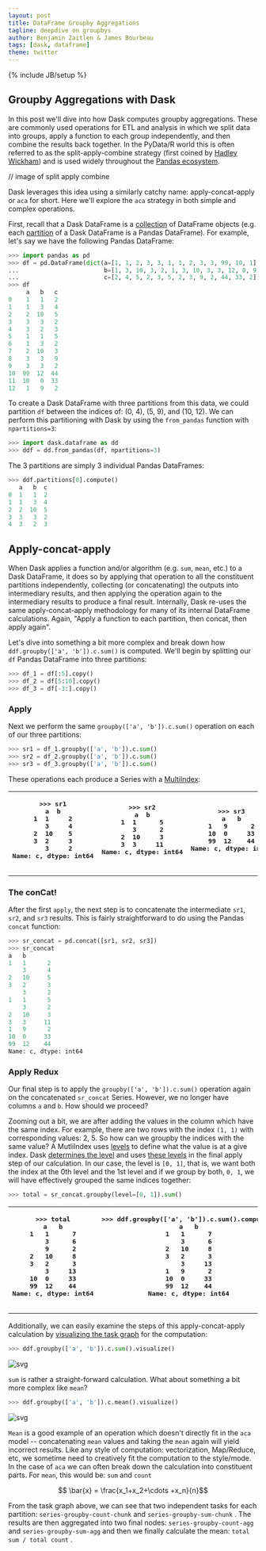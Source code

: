 ```yaml
---
layout: post
title: DataFrame Groupby Aggregations
tagline: deepdive on groupbys
author: Benjamin Zaitlen & James Bourbeau
tags: [dask, dataframe]
theme: twitter
---
```

{% include JB/setup %}


## Groupby Aggregations with Dask


In this post we'll dive into how Dask computes groupby aggregations.  These are commonly used operations for ETL and analysis in which we split data into groups, apply a function to each group independently, and then combine the results back together.  In the PyData/R world this is often referred to as the split-apply-combine strategy (first coined by [Hadley Wickham](https://www.jstatsoft.org/article/view/v040i01)) and is used widely throughout the [Pandas ecosystem](https://pandas.pydata.org/pandas-docs/stable/user_guide/groupby.html).


// image of split apply combine


Dask leverages this idea using a similarly catchy name: apply-concat-apply or `aca` for short.  Here we'll explore the `aca` strategy in both simple and complex operations.

First, recall that a Dask DataFrame is a [collection](https://docs.dask.org/en/latest/dataframe-design.html#internal-design) of DataFrame objects (e.g. each [partition](https://docs.dask.org/en/latest/dataframe-design.html#partitions) of a Dask DataFrame is a Pandas DataFrame).  For example, let's say we have the following Pandas DataFrame:


```python
>>> import pandas as pd
>>> df = pd.DataFrame(dict(a=[1, 1, 2, 3, 3, 1, 1, 2, 3, 3, 99, 10, 1],
...                        b=[1, 3, 10, 3, 2, 1, 3, 10, 3, 3, 12, 0, 9],
...                        c=[2, 4, 5, 2, 3, 5, 2, 3, 9, 2, 44, 33, 2]))
>>> df
     a   b   c
0    1   1   2
1    1   3   4
2    2  10   5
3    3   3   2
4    3   2   3
5    1   1   5
6    1   3   2
7    2  10   3
8    3   3   9
9    3   3   2
10  99  12  44
11  10   0  33
12   1   9   2
```

To create a Dask DataFrame with three partitions from this data, we could partition `df` between the indices of: (0, 4), (5, 9), and (10, 12).  We can perform this partitioning with Dask by using the `from_pandas` function with `npartitions=3`:

```python
>>> import dask.dataframe as dd
>>> ddf = dd.from_pandas(df, npartitions=3)
```

The 3 partitions are simply 3 individual Pandas DataFrames:

```python
>>> ddf.partitions[0].compute()
   a   b  c
0  1   1  2
1  1   3  4
2  2  10  5
3  3   3  2
4  3   2  3
```


## Apply-concat-apply

When Dask applies a function and/or algorithm (e.g. `sum`, `mean`, etc.) to a Dask DataFrame, it does so by applying that operation to all the constituent partitions independently, collecting (or concatenating) the outputs into intermediary results, and then applying the operation again to the intermediary results to produce a final result. Internally, Dask re-uses the same apply-concat-apply methodology for many of its internal DataFrame calculations.  Again, "Apply a function to each partition, then concat, then apply again".

Let's dive into something a bit more complex and break down how `ddf.groupby(['a', 'b']).c.sum()` is computed.  We'll begin by splitting our `df` Pandas DataFrame into three partitions:

```python
>>> df_1 = df[:5].copy()
>>> df_2 = df[5:10].copy()
>>> df_3 = df[-3:].copy()
```

### Apply

Next we perform the same `groupby(['a', 'b']).c.sum()` operation on each of our three partitions:

```python
>>> sr1 = df_1.groupby(['a', 'b']).c.sum()
>>> sr2 = df_2.groupby(['a', 'b']).c.sum()
>>> sr3 = df_3.groupby(['a', 'b']).c.sum()
```

These operations each produce a Series with a [MultiIndex](https://pandas.pydata.org/pandas-docs/stable/user_guide/advanced.html):

<table>
  <tr>
    <th>
      <pre>
>>> sr1
a  b
1  1     2
   3     4
2  10    5
3  2     3
   3     2
Name: c, dtype: int64
      </pre>
    </th>
    <th>
      <pre>
>>> sr2
a  b
1  1      5
   3      2
2  10     3
3  3     11
Name: c, dtype: int64
      </pre>
    </th>
    <th>
      <pre>
>>> sr3
a   b
1   9      2
10  0     33
99  12    44
Name: c, dtype: int64
      </pre>
    </th>
  </tr>
</table>

### The conCat!

After the first `apply`, the next step is to concatenate the intermediate `sr1`, `sr2`, and `sr3` results. This is fairly straightforward to do using the Pandas `concat` function:

```python
>>> sr_concat = pd.concat([sr1, sr2, sr3])
>>> sr_concat
a   b
1   1      2
    3      4
2   10     5
3   2      3
    3      2
1   1      5
    3      2
2   10     3
3   3     11
1   9      2
10  0     33
99  12    44
Name: c, dtype: int64
```

### Apply Redux

Our final step is to apply the `groupby(['a', 'b']).c.sum()` operation again on the concatenated `sr_concat` Series.  However, we no longer have columns `a` and `b`.  How should we proceed?

Zooming out a bit, we are after adding the values in the column which have the same index.  For example, there are two rows with the index `(1, 1)` with corresponding values: 2, 5.  So how can we groupby the indices with the same value?  A MutliIndex uses [levels](https://pandas.pydata.org/pandas-docs/stable/reference/api/pandas.MultiIndex.html#pandas.MultiIndex) to define what the value is at a give index.  Dask [determines the level](https://github.com/dask/dask/blob/973c6e1b2e38c2d9d6e8c75fb9b4ab7a0d07e6a7/dask/dataframe/groupby.py#L69-L75) and uses [these levels](https://github.com/dask/dask/blob/973c6e1b2e38c2d9d6e8c75fb9b4ab7a0d07e6a7/dask/dataframe/groupby.py#L1065) in the final apply step of our calculation.  In our case, the level is `[0, 1]`, that is, we want both the index at the 0th level and the 1st level and if we group by both, `0, 1`, we will have effectively grouped the same indices together:

```python
>>> total = sr_concat.groupby(level=[0, 1]).sum()
```

<table>
  <tr>
    <th>
      <pre>
>>> total
a   b
1   1      7
    3      6
    9      2
2   10     8
3   2      3
    3     13
10  0     33
99  12    44
Name: c, dtype: int64
      </pre>
    </th>
    <th>
      <pre>
>>> ddf.groupby(['a', 'b']).c.sum().compute()
a   b
1   1      7
    3      6
2   10     8
3   2      3
    3     13
1   9      2
10  0     33
99  12    44
Name: c, dtype: int64
      </pre>
    </th>
    <th>
      <pre>
>>> df.groupby(['a', 'b']).c.sum()
a   b
1   1      7
    3      6
    9      2
2   10     8
3   2      3
    3     13
10  0     33
99  12    44
Name: c, dtype: int64
      </pre>
    </th>
  </tr>
</table>

Additionally, we can easily examine the steps of this apply-concat-apply calculation by [visualizing the task graph](https://docs.dask.org/en/latest/graphviz.html) for the computation:

```python
>>> ddf.groupby(['a', 'b']).c.sum().visualize()
```

![svg](/images/sum.svg)

`sum` is rather a straight-forward calculation.  What about something a bit more complex like `mean`?

```python
>>> ddf.groupby(['a', 'b']).c.mean().visualize()
```

![svg](/images/mean.svg)


`Mean` is a good example of an operation which doesn't directly fit in the `aca` model -- concatenating `mean` values and taking the `mean` again will yield incorrect results.  Like any style of computation: vectorization, Map/Reduce, etc, we sometime need to creatively fit the computation to the style/mode.  In the case of `aca` we can often break down the calculation into constituent parts.  For `mean`, this would be: `sum` and `count`

$$ \bar{x} = \frac{x_1+x_2+\cdots +x_n}{n}$$

From the task graph above, we can see that two independent tasks for each partition: `series-groupby-count-chunk` and  `series-groupby-sum-chunk` .  The results are then aggregated into two final nodes: `series-groupby-count-agg` and `series-groupby-sum-agg` and then we finally calculate the mean: `total sum / total count` .